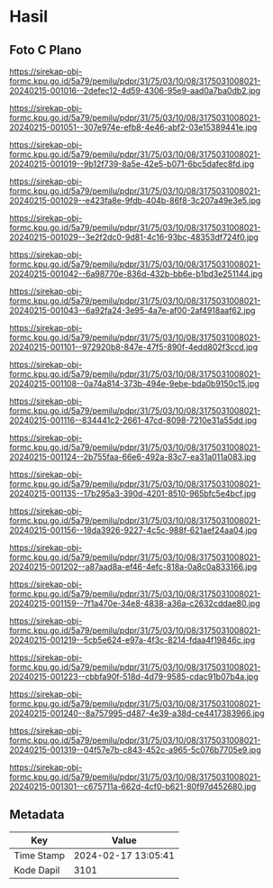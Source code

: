 # Hasil

## Foto C Plano

https://sirekap-obj-formc.kpu.go.id/5a79/pemilu/pdpr/31/75/03/10/08/3175031008021-20240215-001016--2defec12-4d59-4306-95e9-aad0a7ba0db2.jpg

https://sirekap-obj-formc.kpu.go.id/5a79/pemilu/pdpr/31/75/03/10/08/3175031008021-20240215-001051--307e974e-efb8-4e46-abf2-03e15389441e.jpg

https://sirekap-obj-formc.kpu.go.id/5a79/pemilu/pdpr/31/75/03/10/08/3175031008021-20240215-001019--9b12f739-8a5e-42e5-b071-6bc5dafec8fd.jpg

https://sirekap-obj-formc.kpu.go.id/5a79/pemilu/pdpr/31/75/03/10/08/3175031008021-20240215-001029--e423fa8e-9fdb-404b-86f8-3c207a49e3e5.jpg

https://sirekap-obj-formc.kpu.go.id/5a79/pemilu/pdpr/31/75/03/10/08/3175031008021-20240215-001029--3e2f2dc0-9d81-4c16-93bc-48353df724f0.jpg

https://sirekap-obj-formc.kpu.go.id/5a79/pemilu/pdpr/31/75/03/10/08/3175031008021-20240215-001042--6a98770e-836d-432b-bb6e-b1bd3e251144.jpg

https://sirekap-obj-formc.kpu.go.id/5a79/pemilu/pdpr/31/75/03/10/08/3175031008021-20240215-001043--6a92fa24-3e95-4a7e-af00-2af4918aaf62.jpg

https://sirekap-obj-formc.kpu.go.id/5a79/pemilu/pdpr/31/75/03/10/08/3175031008021-20240215-001101--972920b8-847e-47f5-890f-4edd802f3ccd.jpg

https://sirekap-obj-formc.kpu.go.id/5a79/pemilu/pdpr/31/75/03/10/08/3175031008021-20240215-001108--0a74a814-373b-494e-9ebe-bda0b9150c15.jpg

https://sirekap-obj-formc.kpu.go.id/5a79/pemilu/pdpr/31/75/03/10/08/3175031008021-20240215-001116--834441c2-2661-47cd-8098-7210e31a55dd.jpg

https://sirekap-obj-formc.kpu.go.id/5a79/pemilu/pdpr/31/75/03/10/08/3175031008021-20240215-001124--2b755faa-66e6-492a-83c7-ea31a011a083.jpg

https://sirekap-obj-formc.kpu.go.id/5a79/pemilu/pdpr/31/75/03/10/08/3175031008021-20240215-001135--17b295a3-390d-4201-8510-965bfc5e4bcf.jpg

https://sirekap-obj-formc.kpu.go.id/5a79/pemilu/pdpr/31/75/03/10/08/3175031008021-20240215-001156--18da3926-9227-4c5c-988f-621aef24aa04.jpg

https://sirekap-obj-formc.kpu.go.id/5a79/pemilu/pdpr/31/75/03/10/08/3175031008021-20240215-001202--a87aad8a-ef46-4efc-818a-0a8c0a833166.jpg

https://sirekap-obj-formc.kpu.go.id/5a79/pemilu/pdpr/31/75/03/10/08/3175031008021-20240215-001159--7f1a470e-34e8-4838-a36a-c2632cddae80.jpg

https://sirekap-obj-formc.kpu.go.id/5a79/pemilu/pdpr/31/75/03/10/08/3175031008021-20240215-001219--5cb5e624-e97a-4f3c-8214-fdaa4f19846c.jpg

https://sirekap-obj-formc.kpu.go.id/5a79/pemilu/pdpr/31/75/03/10/08/3175031008021-20240215-001223--cbbfa90f-518d-4d79-9585-cdac91b07b4a.jpg

https://sirekap-obj-formc.kpu.go.id/5a79/pemilu/pdpr/31/75/03/10/08/3175031008021-20240215-001240--8a757995-d487-4e39-a38d-ce4417383966.jpg

https://sirekap-obj-formc.kpu.go.id/5a79/pemilu/pdpr/31/75/03/10/08/3175031008021-20240215-001319--04f57e7b-c843-452c-a965-5c076b7705e9.jpg

https://sirekap-obj-formc.kpu.go.id/5a79/pemilu/pdpr/31/75/03/10/08/3175031008021-20240215-001301--c675711a-662d-4cf0-b621-80f97d452680.jpg


## Metadata

| Key        | Value               |
| ---------- | ------------------- |
| Time Stamp | 2024-02-17 13:05:41 |
| Kode Dapil | 3101                |



